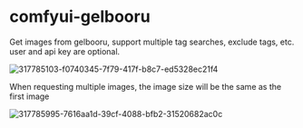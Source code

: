# comfyui-gelbooru
Get images from gelbooru, support multiple tag searches, exclude tags, etc.
user and api key are optional.

![317785103-f0740345-7f79-417f-b8c7-ed5328ec21f4](https://github.com/1mckw/Comfyui-gelbooru/assets/110599763/54301177-7e5c-45cf-832d-cf3ed5575fff)

When requesting multiple images, the image size will be the same as the first image

![317785995-7616aa1d-39cf-4088-bfb2-31520682ac0c](https://github.com/1mckw/Comfyui-gelbooru/assets/110599763/e8a0c681-d8cd-45f9-9be5-773368addbf7)
